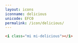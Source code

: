 ```yaml
---
layout: icons
iconname: delicious
unicode: EFC0
permalink: /icon/delicious/
---
```


``` html
<i class="mi mi-delicious"></i>
```
